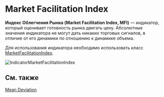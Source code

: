 # Market Facilitation Index

**Индекс Облегчения Рынка (Market Facilitation Index, MFI)** — индикатор, который оценивает готовность рынка двигать цену. Абсолютные значения индикатора не могут дать никаких торговых сигналов, в отличие от его динамики по отношению к динамике объема. 

Для использования индикатора необходимо использовать класс [MarketFacilitationIndex](../api/StockSharp.Algo.Indicators.MarketFacilitationIndex.html). 

![IndicatorMarketFacilitationIndex](~/images/IndicatorMarketFacilitationIndex.png)

## См. также

[Mean Deviation](IndicatorMeanDeviation.md)
